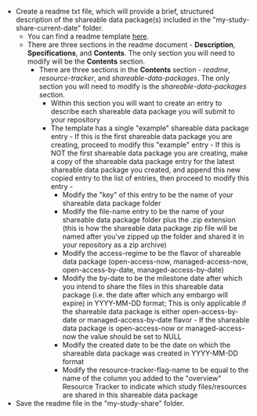 * Create a readme txt file, which will provide a brief, structured description of the shareable data package(s) included in the "my-study-share-current-date" folder. 
  * You can find a readme template [here](https://raw.githubusercontent.com/norc-heal/heal-data-pkg-tool/main/readme.yaml).
  * There are three sections in the readme document - **Description**, **Specifications**, and **Contents**. The only section you will need to modify will be the **Contents** section.
    * There are three sections in the **Contents** section - *readme*, *resource-tracker*, and *shareable-data-packages*. The only section you will need to modify is the *shareable-data-packages* section.
      * Within this section you will want to create an entry to describe each shareable data package you will submit to your repository
      * The template has a single "example" shareable data package entry - If this is the first shareable data package you are creating, proceed to modify this "example" entry - If this is NOT the first shareable data package you are creating, make a copy of the shareable data package entry for the latest shareable data package you created, and append this new copied entry to the list of entries, then proceed to modify this entry - 
        * Modify the "key" of this entry to be the name of your shareable data package folder
        * Modify the file-name entry to be the name of your shareable data package folder plus the .zip extension (this is how the shareable data package zip file will be named after you've zipped up the folder and shared it in your repository as a zip archive)
        * Modify the access-regime to be the flavor of shareable data package (open-access-now, managed-access-now, open-access-by-date, managed-access-by-date)
        * Modify the by-date to be the milestone date after which you intend to share the files in this shareable data package (i.e. the date after which any embargo will expire) in YYYY-MM-DD format; This is only applicable if the shareable data package is either open-access-by-date or managed-access-by-date flavor - If the shareable data package is open-access-now or managed-access-now the value should be set to NULL
        * Modify the created date to be the date on which the shareable data package was created in YYYY-MM-DD format
        * Modify the resource-tracker-flag-name to be equal to the name of the column you added to the "overview" Resource Tracker to indicate which study files/resources are shared in this shareable data package
* Save the readme file in the "my-study-share" folder.